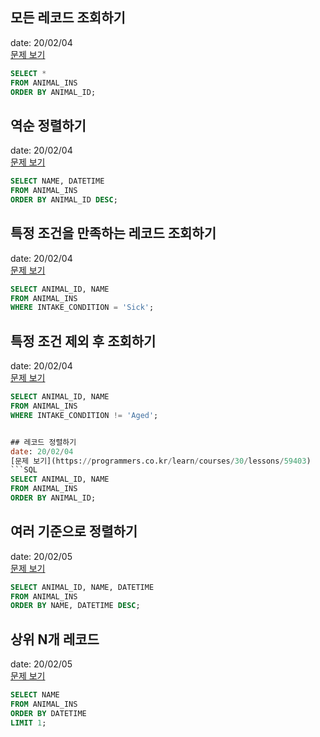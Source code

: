 ## 모든 레코드 조회하기  
date: 20/02/04  
[문제 보기](https://programmers.co.kr/learn/courses/30/lessons/59034)  
```SQL
SELECT *
FROM ANIMAL_INS
ORDER BY ANIMAL_ID;
```

## 역순 정렬하기  
date: 20/02/04  
[문제 보기](https://programmers.co.kr/learn/courses/30/lessons/59035)  
```SQL
SELECT NAME, DATETIME
FROM ANIMAL_INS
ORDER BY ANIMAL_ID DESC;
```

## 특정 조건을 만족하는 레코드 조회하기
date: 20/02/04  
[문제 보기](https://programmers.co.kr/learn/courses/30/lessons/59036)  
```SQL
SELECT ANIMAL_ID, NAME
FROM ANIMAL_INS
WHERE INTAKE_CONDITION = 'Sick';
```

## 특정 조건 제외 후 조회하기
date: 20/02/04  
[문제 보기](https://programmers.co.kr/learn/courses/30/lessons/59037#fn1)
```SQL
SELECT ANIMAL_ID, NAME
FROM ANIMAL_INS
WHERE INTAKE_CONDITION != 'Aged';


## 레코드 정렬하기
date: 20/02/04  
[문제 보기](https://programmers.co.kr/learn/courses/30/lessons/59403)
```SQL
SELECT ANIMAL_ID, NAME
FROM ANIMAL_INS
ORDER BY ANIMAL_ID;
```

## 여러 기준으로 정렬하기
date: 20/02/05  
[문제 보기](https://programmers.co.kr/learn/courses/30/lessons/59404)
```SQL
SELECT ANIMAL_ID, NAME, DATETIME
FROM ANIMAL_INS
ORDER BY NAME, DATETIME DESC;
```

## 상위 N개 레코드
date: 20/02/05  
[문제 보기](https://programmers.co.kr/learn/courses/30/lessons/59405)
```SQL
SELECT NAME
FROM ANIMAL_INS
ORDER BY DATETIME
LIMIT 1;
```
